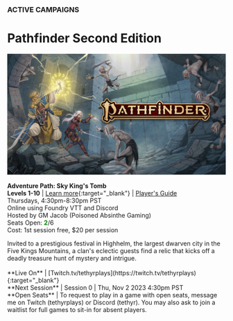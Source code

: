 ### ACTIVE CAMPAIGNS

# Pathfinder Second Edition

![Image](/assets/img/pathfinder-2e-abomination-vaults.svg)

<!-- <a name="001"></a>
**Campaign: Abomination Vaults**
<br />Thursdays | Foundry VTT and Discord
<br />Playing as Taktak (Kobold Fighter)
<div class="notation">
Evil stirs in the depths of the Abomination Vaults, a sprawling dungeon where the evil sorcerer Belcorra Haruvex attempted to raise an army of monsters hundreds of years ago. Brave into a dungeon full of beasts and traps to prevent a spiteful villain from rising again.
</div> -->

<a name="002"></a>
**Adventure Path: Sky King's Tomb**
<br />**Levels 1-10** | <i class="fa-sharp fa-solid fa-circle-info"></i> [Learn more](https://paizo.com/store/pathfinder/adventures/adventurePath/skykingstomb){:target="_blank"} | <i class="fa-sharp fa-solid fa-download"></i> [Player's Guide](https://downloads.paizo.com/SkyKingsTombPlayersGuide.pdf)
<br />Thursdays, 4:30pm-8:30pm PST
<br />Online using Foundry VTT and Discord
<br />Hosted by GM Jacob (Poisoned Absinthe Gaming)
<br />Seats Open: <span style="font-weight: bolder; color: green;">2</span>/6
<br />Cost: 1st session free, $20 per session <a href="/paid-games/"><i class="fa-sharp fa-regular fa-circle-question"></i></a>
<div class="notation">
 Invited to a prestigious festival in Highhelm, the largest dwarven city in the Five Kings Mountains, a clan's eclectic guests find a relic that kicks off a deadly treasure hunt of mystery and intrigue.
</div>
<br /><i class="fa-brands fa-twitch"></i> **Live On** | [Twitch.tv/tethyrplays](https://twitch.tv/tethyrplays){:target="_blank"}
<br /><i class="fa-sharp fa-solid fa-calendar"></i> **Next Session** | Session 0 | Thu, Nov 2 2023 4:30pm PST
<br /><i class="fa-sharp fa-solid fa-arrow-up-from-bracket"></i> **Open Seats** | To request to play in a game with open seats, message me on Twitch (tethyrplays) or Discord (tethyr). You may also ask to join a waitlist for full games to sit-in for absent players.

